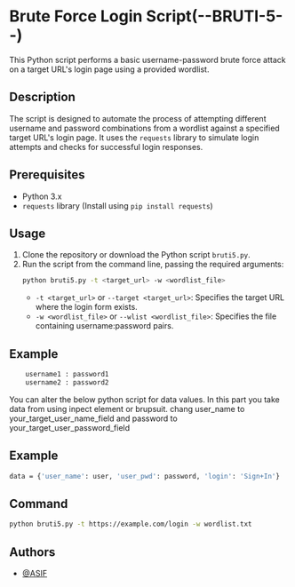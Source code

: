 
# Brute Force Login Script(--BRUTI-5--)

This Python script performs a basic username-password brute force attack on a target URL's login page using a provided wordlist.

## Description

The script is designed to automate the process of attempting different username and password combinations from a wordlist against a specified target URL's login page. It uses the `requests` library to simulate login attempts and checks for successful login responses.

## Prerequisites

- Python 3.x
- `requests` library (Install using `pip install requests`)

## Usage

1. Clone the repository or download the Python script `bruti5.py`.
2. Run the script from the command line, passing the required arguments:
    ```bash
    python bruti5.py -t <target_url> -w <wordlist_file>
    ```
    - `-t <target_url>` or `--target <target_url>`: Specifies the target URL where the login form exists.
    - `-w <wordlist_file>` or `--wlist <wordlist_file>`: Specifies the file containing username:password pairs.
## Example 
```bash 
    username1 : password1
    username2 : password2
  ```

You can alter the below python script for data  values. In this part you take data from using inpect element or brupsuit.
chang user_name to your_target_user_name_field and password to your_target_user_password_field
## Example 
```bash 
data = {'user_name': user, 'user_pwd': password, 'login': 'Sign+In'}
  ```
## Command

```bash
python bruti5.py -t https://example.com/login -w wordlist.txt
```
## Authors

- [@ASIF](https://github.com/asif-cods)
